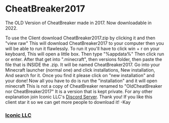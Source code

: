 # CheatBreaker2017
The OLD Version of CheatBreaker made in 2017. 
Now downloadable in 2022.

To use the Client download CheatBreaker2017.zip by clicking it and then "view raw"
This will download CheatBreaker2017 to your computer then you will be able to run it flawlessly.
To run it you'll have to click win + r on your keyboard, This will open a little box. Then type "%appdata%" Then click run or enter.
After that get into ".minecraft", then versions folder, then paste the file that is INSIDE the .zip. It will be named CheatBreaker2017.
Go into your Minecraft launcher (normal one) and click installations, New installation, And search for it. Once you find it please click on "new installation" and your done! Now all you have to do is run the "installation" and it will open minecraft
This is not a copy of CheatBreaker renamed to "OldCheatBreaker nor CheatBreaker2017" It is a version that is kept private.
For any other explanation join Iconic LLC's [Discord Server](https://iconicclient.tk).
Thank you! If you like this client star it so we can get more people to download it!
-Kay

### [Iconic LLC](https://iconicclient.tk)
